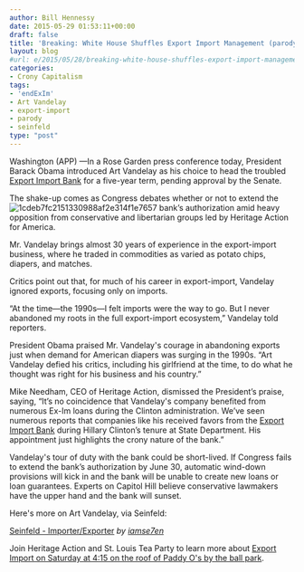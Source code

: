 ```yaml
---
author: Bill Hennessy
date: 2015-05-29 01:53:11+00:00
draft: false
title: 'Breaking: White House Shuffles Export Import Management (parody)'
layout: blog
#url: e/2015/05/28/breaking-white-house-shuffles-export-import-management-parody/
categories:
- Crony Capitalism
tags:
- 'endExIm'
- Art Vandelay
- export-import
- parody
- seinfeld
type: "post"
---
```


Washington (APP) —In a Rose Garden press conference today, President Barack Obama introduced Art Vandelay as his choice to head the troubled [Export Import Bank](https://hennessysview.com/2015/05/27/come-to-export-import-speaking-and-gathering-this-saturday-at-paddy-os/) for a five-year term, pending approval by the Senate.

The shake-up comes as Congress debates whether or not to extend the ![1cdeb7fc2151330988af2e314f1e7657](https://hennessysview.com/wp-content/uploads/2015/05/1cdeb7fc2151330988af2e314f1e7657-264x300.jpg)
bank’s authorization amid heavy opposition from conservative and libertarian groups led by Heritage Action for America.

Mr. Vandelay brings almost 30 years of experience in the export-import business, where he traded in commodities as varied as potato chips, diapers, and matches.

Critics point out that, for much of his career in export-import, Vandelay ignored exports, focusing only on imports.

“At the time—the 1990s—I felt imports were the way to go. But I never abandoned my roots in the full export-import ecosystem,” Vandelay told reporters.

President Obama praised Mr. Vandelay's courage in abandoning exports just when demand for American diapers was surging in the 1990s. “Art Vandelay defied his critics, including his girlfriend at the time, to do what he thought was right for his business and his country.”

Mike Needham, CEO of Heritage Action, dismissed the President’s praise, saying, “It’s no coincidence that Vandelay's company benefited from numerous Ex-Im loans during the Clinton administration. We’ve seen numerous reports that companies like his received favors from the [Export Import Bank](https://hennessysview.com/2015/05/27/come-to-export-import-speaking-and-gathering-this-saturday-at-paddy-os/) during Hillary Clinton’s tenure at State Department. His appointment just highlights the crony nature of the bank.”

Vandelay's tour of duty with the bank could be short-lived. If Congress fails to extend the bank’s authorization by June 30, automatic wind-down provisions will kick in and the bank will be unable to create new loans or loan guarantees. Experts on Capitol Hill believe conservative lawmakers have the upper hand and the bank will sunset.

Here's more on Art Vandelay, via Seinfeld:



[Seinfeld - Importer/Exporter](https://www.dailymotion.com/video/xdcs17_seinfeld-importer-exporter_shortfilms) _by [iamse7en](https://www.dailymotion.com/iamse7en)_

Join Heritage Action and St. Louis Tea Party to learn more about [Export Import on Saturday at 4:15 on the roof of Paddy O's by the ball park](https://hennessysview.com/2015/05/27/come-to-export-import-speaking-and-gathering-this-saturday-at-paddy-os/).
